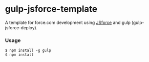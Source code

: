 gulp-jsforce-template
=====================

A template for force.com development using [JSforce](https://github.com/jsforce/jsforce) and gulp (gulp-jsforce-deploy).

### Usage

```
$ npm install -g gulp
$ npm install
```

